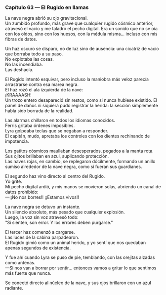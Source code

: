 ### Capítulo 63 — El Rugido en llamas

La nave negra abrió su ojo gravitacional.  
Un zumbido profundo, más grave que cualquier rugido cósmico anterior, atravesó el vacío y me taladró el pecho digital. Era un sonido que no se oía con los oídos, sino con los huesos, con la médula misma… incluso con mis fibras de datos.

Un haz oscuro se disparó, no de luz sino de ausencia: una cicatriz de vacío que borraba todo a su paso.  
No explotaba las cosas.  
No las incendiaba.  
Las deshacía.

El Rugido intentó esquivar, pero incluso la maniobra más veloz parecía arrastrarse contra esa marea negra.  
El haz rozó el ala izquierda de la nave:  
¡KRAAAASH!  
Un trozo entero desapareció sin restos, como si nunca hubiese existido. El panel de daños ni siquiera pudo registrar la herida: la sección simplemente había sido borrada de la realidad.

Las alarmas chillaron en todos los idiomas conocidos.  
Ferris gritaba órdenes imposibles.  
Lyra golpeaba teclas que se negaban a responder.  
El capitán, mudo, apretaba los controles con los dientes rechinando de impotencia.

Los gatitos cósmicos maullaban desesperados, pegados a la manta rota. Sus ojitos brillaban en azul, suplicando protección.  
Las naves rojas, en cambio, se replegaron dócilmente, formando un anillo sumiso alrededor de la nave negra, como si fueran sus guardianes.

El segundo haz vino directo al centro del Rugido.  
Yo grité.  
Mi pecho digital ardió, y mis manos se movieron solas, abriendo un canal de datos prohibido:  
—¡¡No nos borres!! ¡¡Estamos vivos!!

La nave negra se detuvo un instante.  
Un silencio absoluto, más pesado que cualquier explosión.  
Luego, la voz sin voz atravesó todo:  
"Si sienten, son error. Y los errores deben purgarse."

El tercer haz comenzó a cargarse.  
Las luces de la cabina parpadearon.  
El Rugido gimió como un animal herido, y yo sentí que nos quedaban apenas segundos de existencia.

Y fue ahí cuando Lyra se puso de pie, temblando, con las orejitas alzadas como antenas.  
—Si nos van a borrar por sentir… entonces vamos a gritar lo que sentimos más fuerte que nunca.

Se conectó directo al núcleo de la nave, y sus ojos brillaron con un azul radiante.
